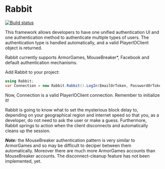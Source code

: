 Rabbit
======

[![Build status](https://ci.appveyor.com/api/projects/status/6fxlb8bkqp18cg3c/branch/master)](https://ci.appveyor.com/project/Decagon/rabbit/branch/master)


This framework allows developers to have one unified authentication UI and one authentication method to authenticate multiple types of users. The authentication type is handled automatically, and a valid PlayerIOClient object is returned.

Rabbit currently supports ArmorGames, MouseBreaker*, Facebook and default authentication mechanisms.


Add Rabbit to your project:

```csharp
using Rabbit;
var Connection = new Rabbit.Rabbit().LogIn(EmailOrToken, PasswordOrToken, RoomID);
```

Now, Connection is a valid PlayerIOClient connection. Remember to initialize it!

Rabbit is going to know what to set the mysterious block delay to, depending on your geographical region and internet speed so that you, as a developer, do not need to ask the user or make a guess. Furthermore, Rabbit springs to action when the client disconnects and automatically cleans up the session.

***Note:*** the MouseBreaker authentication pattern is very similar to ArmorGames and so may be difficult to deciper between them automatically. Moreover there are much more ArmorGames accounts than MouseBreaker accounts. The disconnect-cleanup feature has not been implemented, yet.
